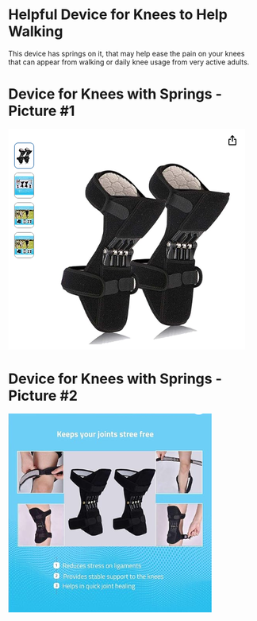 # Helpful Device for Knees to Help Walking 

This device has springs on it, that may help ease the pain on your knees that can appear from walking or daily knee usage from very active adults.


# Device for Knees with Springs - Picture #1
![knee device picture](https://github.com/edorejel/electrical_engineering/blob/main/3_KNEE_WALKING_ASSISTANCE_DEVICE/Screenshot%202025-04-04%20182513.png)

# Device for Knees with Springs - Picture #2

![knee device image](https://github.com/edorejel/electrical_engineering/blob/main/3_KNEE_WALKING_ASSISTANCE_DEVICE/Screenshot%202025-04-04%20183025.png)
